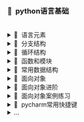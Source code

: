### 📌&nbsp;&nbsp;python语言基础
</br>
<details>
<summary>🧩&nbsp;&nbsp;语言元素</summary>
</br>

![](/doc/Mind%20maps/python基础/res/python之语言元素.png)

</details>

<details>
<summary>🧩&nbsp;&nbsp;分支结构</summary>
</br>

![](/doc/Mind%20maps/python基础/res/python之分支结构.png)

</details>

<details>
<summary>🧩&nbsp;&nbsp;循环结构</summary>
</br>

![](/doc/Mind%20maps/python基础/res/python之循环结构.png)

</details>

<details>
<summary>🧩&nbsp;&nbsp;函数和模块</summary>
</br>

![](/doc/Mind%20maps/python基础/res/python之函数和模块.png)

</details>

<details>
<summary>🧩&nbsp;&nbsp;常用数据结构</summary>
</br>

![](/doc/Mind%20maps/python基础/res/python之常用数据结构.png)

</details>

<details>
<summary>🧩&nbsp;&nbsp;面向对象</summary>
</br>

![](/doc/Mind%20maps/python基础/res/python之面向对象.png)

</details>

<details>
<summary>🧩&nbsp;&nbsp;面向对象进阶</summary>
</br>

![](/doc/Mind%20maps/python基础/res/python之面向对象进阶.png)

</details>

<details>
<summary>🧩&nbsp;&nbsp;面向对象案例练习</summary>
</br>

* [面向对象应用练习-学生管理系统](https://github.com/pigPEQ/Awesome-python/tree/main/doc/Mind%20maps/python%E5%9F%BA%E7%A1%80/code/%E9%9D%A2%E5%90%91%E5%AF%B9%E8%B1%A1%E6%A1%88%E4%BE%8B)

</details>

<details>
<summary>🧩&nbsp;&nbsp;pycharm常用快捷键</summary>
</br>

![](/doc/Mind%20maps/python基础/res/pycharm常用快捷键.png)

</details>

<details>
<summary>...</summary>
</br>  
<details>
<summary>🧩&nbsp;&nbsp;函数进阶</summary>
</br>

![](/doc/Mind%20maps/python基础/res/python之函数进阶.png)

</details>

<details>
<summary>🧩&nbsp;&nbsp;函数的高级应用</summary>
</br>

![](/doc/Mind%20maps/python基础/res/python之函数的高级应用.png)

</details>

<details>
<summary>🧩&nbsp;&nbsp;标准库初探</summary>
</br>

![](/doc/Mind%20maps/python基础/res/python之标准库初探.png)

</details>

<details>
<summary>🧩&nbsp;&nbsp;文件读写与异常处理</summary>
</br>

![](/doc/Mind%20maps/python基础/res/文件读写与异常处理.png)

</details>

<details>
<summary>🧩&nbsp;&nbsp;序列化和反序列化</summary>
</br>

![](/doc/Mind%20maps/python基础/res/序列化和反序列化.png)

</details>

<details>
<summary>🧩&nbsp;&nbsp;python之正则表达式</summary>
</br>

![](/doc/Mind%20maps/python基础/res/正则表达式.png)

</details>

<details>
<summary>🧩&nbsp;&nbsp;python之图像处理</summary>
</br>

![](/doc/Mind%20maps/python基础/res/python之图像处理.png)

</details>

<details>
<summary>🧩&nbsp;&nbsp;python之读写CSV文件</summary>
</br>

![](/doc/Mind%20maps/python基础/res/用Python读写CSV文件.png)

</details>

<details>
<summary>🧩&nbsp;&nbsp;python之读写Excel文件</summary>
</br>

![](/doc/Mind%20maps/python基础/res/用Python读写Excel文件.png)

</details>

<details>
<summary>🧩&nbsp;&nbsp;python之操作PDF文件</summary>
</br>

![](/doc/Mind%20maps/python基础/res/python之操作PDF文件.png)

</details>

<details>
<summary>🧩&nbsp;&nbsp;python之获取网络资源</summary>
</br>

![](/doc/Mind%20maps/python基础/res/python之获取网络资源.png)

</details>

<details>
<summary>🧩&nbsp;&nbsp;python之解析HTML</summary>
</br>

![](/doc/Mind%20maps/python基础/res/python之解析HTML.png)

</details>

<details>
<summary>🧩&nbsp;&nbsp;python之进程与线程</summary>
</br>

![](/doc/Mind%20maps/python基础/res/python之进程与线程.png)

</details>

</details>

</details>






